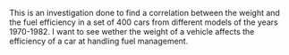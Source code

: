This is an investigation done to find a correlation between the weight and the fuel efficiency in a set of 400 cars from different models of the years 1970-1982. I want to see wether the weight of a vehicle affects the efficiency of a  car at handling fuel management.
